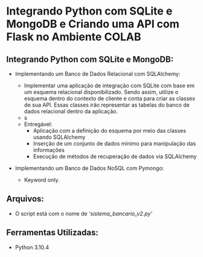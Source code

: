 # Integrando Python com SQLite e MongoDB e Criando uma API com Flask no Ambiente COLAB 

## Integrando Python com SQLite e MongoDB: 

- Implementando um Banco de Dados Relacional com SQLAlchemy: 

  - Implementar uma aplicação de integração com SQLite com base em um esquema relacional disponibilizado. Sendo assim, utilize o esquema dentro do contexto de cliente e conta para criar as classes de sua API. Essas classes irão representar as tabelas do banco de dados relacional dentro da aplicação. 
  - s 
  - Entregável: 
    - Aplicação com a definição do esquema por meio das classes usando SQLAlchemy 
    - Inserção de um conjunto de dados mínimo para manipulação das informações 
    - Execução de métodos de recuperação de dados via SQLAlchemy 


- Implementando um Banco de Dados NoSQL com Pymongo: 
  - Keyword only. 

## Arquivos: 

- O script está com o nome de *'sistema_bancario_v2.py'* 

## Ferramentas Utilizadas: 

- Python 3.10.4
